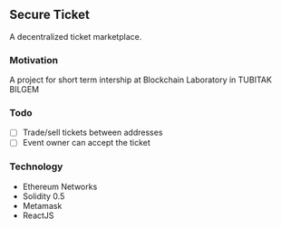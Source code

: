 ## Secure Ticket
A decentralized ticket marketplace.

### Motivation
A project for short term intership at Blockchain Laboratory in TUBITAK BILGEM

### Todo
- [ ] Trade/sell tickets between addresses
- [ ] Event owner can accept the ticket

### Technology
- Ethereum Networks
- Solidity 0.5
- Metamask
- ReactJS